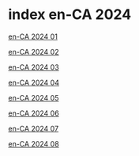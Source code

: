 # index en-CA 2024

<a href="./01">en-CA 2024 01</a>

<a href="./02">en-CA 2024 02</a>

<a href="./03">en-CA 2024 03</a>

<a href="./04">en-CA 2024 04</a>

<a href="./05">en-CA 2024 05</a>

<a href="./06">en-CA 2024 06</a>

<a href="./07">en-CA 2024 07</a>

<a href="./08">en-CA 2024 08</a>
